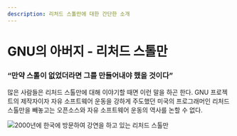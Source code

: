 ```yaml
---
description: 리처드 스톨만에 대한 간단한 소개
---
```


# GNU의 아버지 - 리처드 스톨만

### “만약 스톨이 없었더라면 그를 만들어내야 했을 것이다”

많은 사람들은 리처드 스톨만에 대해 이야기할 때면 이런 말을 하곤 한다. GNU 프로젝트의 제작자이자 자유 소프트웨어 운동을 강하게 주도했던 미국의 프로그래머인 리처드 스톨만을 빼놓고는 오픈소스와 자유 소프트웨어 운동의 역사를 논할 수 없다.

![2000&#xB144;&#xC5D0; &#xD55C;&#xAD6D;&#xC5D0; &#xBC29;&#xBB38;&#xD558;&#xC5EC; &#xAC15;&#xC5F0;&#xC744; &#xD558;&#xACE0; &#xC788;&#xB294; &#xB9AC;&#xCC98;&#xB4DC; &#xC2A4;&#xD1A8;&#xB9CC;](http://networker.jinbo.net/copyleft/images/stallman3.jpg)




